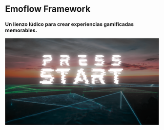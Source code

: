 # Emoflow Framework
### Un lienzo lúdico para crear experiencias gamificadas memorables.

![Iniciemos la aventura](https://github.com/leandrobaggini/emoflow/blob/main/assets/images/image1-4.png) 
